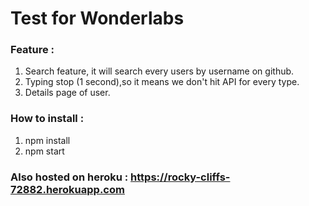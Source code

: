 # Test for Wonderlabs

### Feature :
1. Search feature, it will search every users by username on github.
2. Typing stop (1 second),so it means we don't hit API for every type.
3. Details page of user.

### How to install :
1. npm install
2. npm start

### Also hosted on heroku : <https://rocky-cliffs-72882.herokuapp.com>